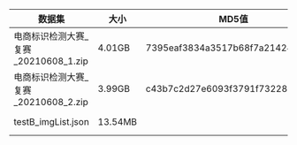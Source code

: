 |数据集|大小|MD5值|链接|
|-----|---|-----|----|
|电商标识检测大赛_复赛_20210608_1.zip|4.01GB|7395eaf3834a3517b68f7a214243af4e | http://tianchi-competition.oss-cn-hangzhou.aliyuncs.com/531888/%E5%A4%8D%E8%B5%9B/%E7%94%B5%E5%95%86%E6%A0%87%E8%AF%86%E6%A3%80%E6%B5%8B%E5%A4%A7%E8%B5%9B_%E5%A4%8D%E8%B5%9B_20210608_1.zip?OSSAccessKeyId=LTAI5tCw4Ub9vZakeRq6atGr&Expires=360001623203019&Signature=Cna7UCpUJ%2BKuWT4ihruyYlAdovE%3D |
|电商标识检测大赛_复赛_20210608_2.zip|3.99GB|c43b7c2d27e6093f3791f73228141e60| http://tianchi-competition.oss-cn-hangzhou.aliyuncs.com/531888/%E5%A4%8D%E8%B5%9B/%E7%94%B5%E5%95%86%E6%A0%87%E8%AF%86%E6%A3%80%E6%B5%8B%E5%A4%A7%E8%B5%9B_%E5%A4%8D%E8%B5%9B_20210608_2.zip?OSSAccessKeyId=LTAI5tCw4Ub9vZakeRq6atGr&Expires=37623203048&Signature=DoDcjilT%2BunXHi4OUzX2TL%2Bi0%2BQ%3D|
|testB_imgList.json|13.54MB| | http://tianchi-competition.oss-cn-hangzhou.aliyuncs.com/531888/%E5%A4%8D%E8%B5%9B/testB_imgList.json?OSSAccessKeyId=LTAI5tCw4Ub9vZakeRq6atGr&Expires=1659203081&Signature=eqOEOUNFJuLA62Et6Dof26lg728%3D|